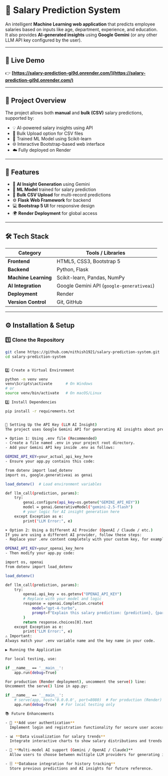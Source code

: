 # 💼 Salary Prediction System

An intelligent **Machine Learning web application** that predicts employee salaries based on inputs like age, department, experience, and education.  
It also provides **AI-generated insights** using **Google Gemini** (or any other LLM API key configured by the user).

---

## 🚀 Live Demo
👉 **[https://salary-prediction-gi9d.onrender.com/](https://salary-prediction-gi9d.onrender.com/)**

---

## 🧠 Project Overview
The project allows both **manual** and **bulk (CSV)** salary predictions, supported by:
- 💡 AI-powered salary insights using API  
- 📄 Bulk Upload option for CSV files  
- 🧮 Trained ML Model using Scikit-learn  
- 🌐 Interactive Bootstrap-based web interface  
- ☁️ Fully deployed on Render  

---

## 🧩 Features
- 💬 **AI Insight Generation** using Gemini  
- 🧠 **ML Model** trained for salary prediction  
- 📂 **Bulk CSV Upload** for multi-record predictions  
- ⚙️ **Flask Web Framework** for backend  
- 💻 **Bootstrap 5 UI** for responsive design  
- 🌍 **Render Deployment** for global access  

---

## 🛠️ Tech Stack

| Category | Tools / Libraries |
|-----------|------------------|
| **Frontend** | HTML5, CSS3, Bootstrap 5 |
| **Backend** | Python, Flask |
| **Machine Learning** | Scikit-learn, Pandas, NumPy |
| **AI Integration** | Google Gemini API (`google-generativeai`) |
| **Deployment** | Render |
| **Version Control** | Git, GitHub |

---

## ⚙️ Installation & Setup

### 1️⃣ Clone the Repository
```bash
git clone https://github.com/nithish1921/salary-prediction-system.git
cd salary-prediction-system


2️⃣ Create a Virtual Environment

python -m venv venv
venv\Scripts\activate      # On Windows
# or
source venv/bin/activate   # On macOS/Linux

3️⃣ Install Dependencies

pip install -r requirements.txt


🔑 Setting Up the API Key (LLM AI Insight)
The project uses Google Gemini API for generating AI insights about predicted salaries.

➤ Option 1: Using .env file (Recommended)
- Create a file named .env in your project root directory.
- Add your Gemini API key inside .env as follows:

GEMINI_API_KEY=your_actual_api_key_here
- Ensure your app.py contains this code:

from dotenv import load_dotenv
import os, google.generativeai as genai

load_dotenv()  # Load environment variables

def llm_call(prediction, params):
    try:
        genai.configure(api_key=os.getenv("GEMINI_API_KEY"))
        model = genai.GenerativeModel("gemini-2.5-flash")
        # your logic for AI insight generation here
    except Exception as e:
        print("LLM Error:", e)

➤ Option 2: Using a Different AI Provider (OpenAI / Claude / etc.)
If you are using a different AI provider, follow these steps:
- Replace your .env content completely with your custom key, for example:

OPENAI_API_KEY=your_openai_key_here
- Then modify your app.py code:

import os, openai
from dotenv import load_dotenv

load_dotenv()

def llm_call(prediction, params):
    try:
        openai.api_key = os.getenv("OPENAI_API_KEY")
        # Replace with your model and logic
        response = openai.Completion.create(
            model="gpt-4-turbo",
            prompt=f"Explain this salary prediction: {prediction}, {params}"
        )
        return response.choices[0].text
    except Exception as e:
        print("LLM Error:", e)
⚠️ Important:
Always match your .env variable name and the key name in your code.

▶️ Running the Application

For local testing, use:

if __name__ == '__main__':
    app.run(debug=True)

For production (Render deployment), uncomment the serve() line:
Uncomment the serve() line in app.py:

if __name__ == '__main__':
    # serve(app, host='0.0.0.0', port=8080)  # For production (Render)
    app.run(debug=True)  # For local testing only

📚 Future Enhancements

- 🔐 **Add user authentication**  
  Implement login and registration functionality for secure user access.

- 📊 **Data visualization for salary trends**  
  Integrate interactive charts to show salary distributions and trends.

- 🧠 **Multi-model AI support (Gemini / OpenAI / Claude)**  
  Allow users to choose between multiple LLM providers for generating insights.

- 🗄️ **Database integration for history tracking**  
  Store previous predictions and AI insights for future reference.